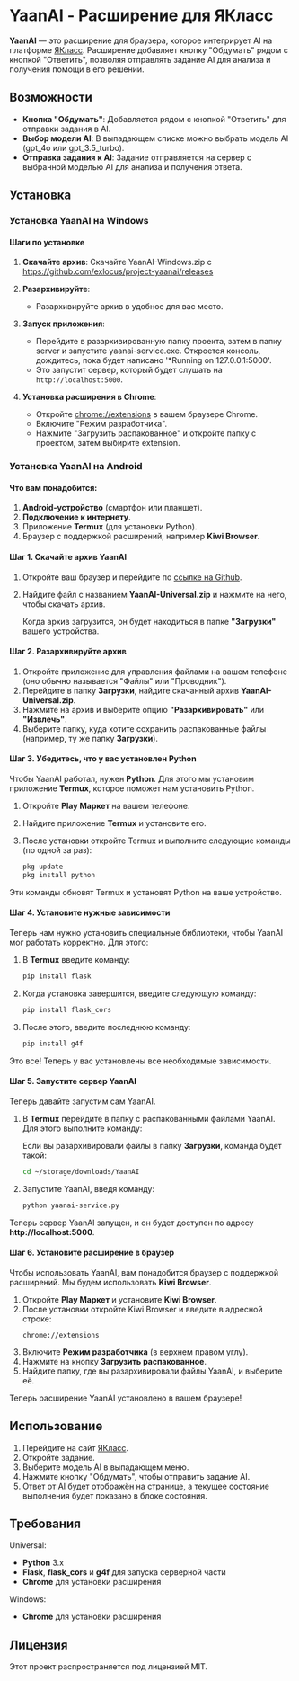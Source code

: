 # YaanAI - Расширение для ЯКласс

**YaanAI** — это расширение для браузера, которое интегрирует AI на платформе [ЯКласс](https://www.yaklass.ru). Расширение добавляет кнопку "Обдумать" рядом с кнопкой "Ответить", позволяя отправлять задание AI для анализа и получения помощи в его решении.

## Возможности

- **Кнопка "Обдумать"**: Добавляется рядом с кнопкой "Ответить" для отправки задания в AI.
- **Выбор модели AI**: В выпадающем списке можно выбрать модель AI (gpt_4o или gpt_3.5_turbo).
- **Отправка задания к AI**: Задание отправляется на сервер с выбранной моделью AI для анализа и получения ответа.

## Установка

### Установка YaanAI на Windows

#### Шаги по установке

1. **Скачайте архив**:
   Скачайте YaanAI-Windows.zip с https://github.com/exlocus/project-yaanai/releases

2. **Разархивируйте**:
   - Разархивируйте архив в удобное для вас место.

3. **Запуск приложения**:
   - Перейдите в разархивированную папку проекта, затем в папку server и запустите yaanai-service.exe. Откроется консоль, дождитесь, пока будет написано '*Running on 127.0.0.1:5000'.
   - Это запустит сервер, который будет слушать на `http://localhost:5000`.

4. **Установка расширения в Chrome**:
   - Откройте [chrome://extensions](chrome://extensions) в вашем браузере Chrome.
   - Включите "Режим разработчика".
   - Нажмите "Загрузить распакованное" и откройте папку с проектом, затем выбирите extension.

### Установка YaanAI на Android

#### Что вам понадобится:

1. **Android-устройство** (смартфон или планшет).
2. **Подключение к интернету**.
3. Приложение **Termux** (для установки Python).
4. Браузер с поддержкой расширений, например **Kiwi Browser**.

#### Шаг 1. Скачайте архив YaanAI

1. Откройте ваш браузер и перейдите по [ссылке на Github](https://github.com/exlocus/project-yaanai/releases).
2. Найдите файл с названием **YaanAI-Universal.zip** и нажмите на него, чтобы скачать архив.
   
   Когда архив загрузится, он будет находиться в папке **"Загрузки"** вашего устройства.

#### Шаг 2. Разархивируйте архив

1. Откройте приложение для управления файлами на вашем телефоне (оно обычно называется "Файлы" или "Проводник").
2. Перейдите в папку **Загрузки**, найдите скачанный архив **YaanAI-Universal.zip**.
3. Нажмите на архив и выберите опцию **"Разархивировать"** или **"Извлечь"**.
4. Выберите папку, куда хотите сохранить распакованные файлы (например, ту же папку **Загрузки**).

#### Шаг 3. Убедитесь, что у вас установлен Python

Чтобы YaanAI работал, нужен **Python**. Для этого мы установим приложение **Termux**, которое поможет нам установить Python.

1. Откройте **Play Маркет** на вашем телефоне.
2. Найдите приложение **Termux** и установите его.
3. После установки откройте Termux и выполните следующие команды (по одной за раз):

   ```bash
   pkg update
   pkg install python
   ```

Эти команды обновят Termux и установят Python на ваше устройство.

#### Шаг 4. Установите нужные зависимости

Теперь нам нужно установить специальные библиотеки, чтобы YaanAI мог работать корректно. Для этого:

1. В **Termux** введите команду:
   ```bash
   pip install flask
   ```
2. Когда установка завершится, введите следующую команду:
   ```bash
   pip install flask_cors
   ```
3. После этого, введите последнюю команду:
   ```bash
   pip install g4f
   ```

Это все! Теперь у вас установлены все необходимые зависимости.

#### Шаг 5. Запустите сервер YaanAI

Теперь давайте запустим сам YaanAI.

1. В **Termux** перейдите в папку с распакованными файлами YaanAI. Для этого выполните команду:
   
   Если вы разархивировали файлы в папку **Загрузки**, команда будет такой:
   ```bash
   cd ~/storage/downloads/YaanAI
   ```
2. Запустите YaanAI, введя команду:
   ```bash
   python yaanai-service.py
   ```

Теперь сервер YaanAI запущен, и он будет доступен по адресу **http://localhost:5000**.

#### Шаг 6. Установите расширение в браузер

Чтобы использовать YaanAI, вам понадобится браузер с поддержкой расширений. Мы будем использовать **Kiwi Browser**.

1. Откройте **Play Маркет** и установите **Kiwi Browser**.
2. После установки откройте Kiwi Browser и введите в адресной строке:
   ```text
   chrome://extensions
   ```
3. Включите **Режим разработчика** (в верхнем правом углу).
4. Нажмите на кнопку **Загрузить распакованное**.
5. Найдите папку, где вы разархивировали файлы YaanAI, и выберите её.

Теперь расширение YaanAI установлено в вашем браузере!

## Использование

1. Перейдите на сайт [ЯКласс](https://www.yaklass.ru).
2. Откройте задание.
3. Выберите модель AI в выпадающем меню.
4. Нажмите кнопку "Обдумать", чтобы отправить задание AI.
5. Ответ от AI будет отображён на странице, а текущее состояние выполнения будет показано в блоке состояния.


## Требования

Universal:
- **Python** 3.x
- **Flask**, **flask_cors** и **g4f** для запуска серверной части
- **Chrome** для установки расширения

Windows:
- **Chrome** для установки расширения

## Лицензия

Этот проект распространяется под лицензией MIT.
